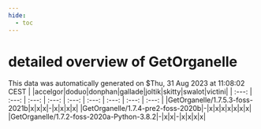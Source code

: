 ```yaml
---
hide:
  - toc
---
```


detailed overview of GetOrganelle
=================================


This data was automatically generated on $Thu, 31 Aug 2023 at 11:08:02 CEST
| |accelgor|doduo|donphan|gallade|joltik|skitty|swalot|victini|
| :---: | :---: | :---: | :---: | :---: | :---: | :---: | :---: | :---: |
|GetOrganelle/1.7.5.3-foss-2021b|x|x|x|-|x|x|x|x|
|GetOrganelle/1.7.4-pre2-foss-2020b|-|x|x|x|x|x|x|x|
|GetOrganelle/1.7.2-foss-2020a-Python-3.8.2|-|x|x|-|x|x|x|x|
